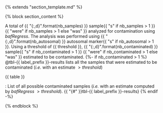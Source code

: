 {% extends "section_template.md" %}

{% block section_content %}

A total of {{ "{:,d}".format(nb_samples) }} sample{{ "s" if nb_samples > 1 }}
{{ "were" if nb_samples > 1 else "was" }} analyzed for contamination using
_bafRegress_. The analysis was performed using
{{ "{:,d}".format(nb_autosomal) }} autosomal
marker{{ "s" if nb_autosomal > 1 }}. Using a threshold of {{ threshold }},
{{ "{:,d}".format(nb_contaminated) }} sample{{ "s" if nb_contaminated > 1 }}
{{ "were" if nb_contaminated > 1 else "was" }} estimated to be contaminated.
{%- if nb_contaminated > 1 %}
@tbl-{{ label_prefix }}-results lists all the samples that were estimated to be
contaminated (_i.e._ with an estimate $>{{ threshold }}$)

{{ table }}

: List of all possible contaminated samples (_i.e._ with an estimate computed
by _bafRegress_ $>{{ threshold }}$). {{ "{#" }}tbl-{{ label_prefix }}-results}
{% endif -%}

{% endblock %}
